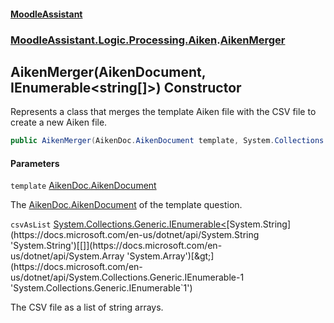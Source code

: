 #### [MoodleAssistant](index.md 'index')
### [MoodleAssistant.Logic.Processing.Aiken](MoodleAssistant.Logic.Processing.Aiken.md 'MoodleAssistant.Logic.Processing.Aiken').[AikenMerger](MoodleAssistant.Logic.Processing.Aiken.AikenMerger.md 'MoodleAssistant.Logic.Processing.Aiken.AikenMerger')

## AikenMerger(AikenDocument, IEnumerable<string[]>) Constructor

Represents a class that merges the template Aiken file with the CSV file to create a new Aiken file.

```csharp
public AikenMerger(AikenDoc.AikenDocument template, System.Collections.Generic.IEnumerable<string[]> csvAsList);
```
#### Parameters

<a name='MoodleAssistant.Logic.Processing.Aiken.AikenMerger.AikenMerger(AikenDoc.AikenDocument,System.Collections.Generic.IEnumerable_string[]_).template'></a>

`template` [AikenDoc.AikenDocument](https://docs.microsoft.com/en-us/dotnet/api/AikenDoc.AikenDocument 'AikenDoc.AikenDocument')

The [AikenDoc.AikenDocument](https://docs.microsoft.com/en-us/dotnet/api/AikenDoc.AikenDocument 'AikenDoc.AikenDocument') of the template question.

<a name='MoodleAssistant.Logic.Processing.Aiken.AikenMerger.AikenMerger(AikenDoc.AikenDocument,System.Collections.Generic.IEnumerable_string[]_).csvAsList'></a>

`csvAsList` [System.Collections.Generic.IEnumerable&lt;](https://docs.microsoft.com/en-us/dotnet/api/System.Collections.Generic.IEnumerable-1 'System.Collections.Generic.IEnumerable`1')[System.String](https://docs.microsoft.com/en-us/dotnet/api/System.String 'System.String')[[]](https://docs.microsoft.com/en-us/dotnet/api/System.Array 'System.Array')[&gt;](https://docs.microsoft.com/en-us/dotnet/api/System.Collections.Generic.IEnumerable-1 'System.Collections.Generic.IEnumerable`1')

The CSV file as a list of string arrays.